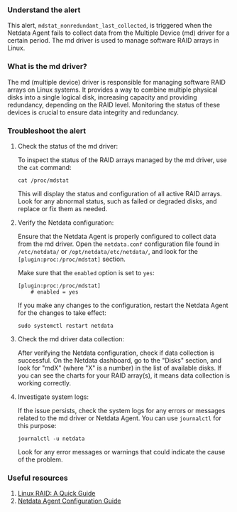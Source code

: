 ### Understand the alert

This alert, `mdstat_nonredundant_last_collected`, is triggered when the Netdata Agent fails to collect data from the Multiple Device (md) driver for a certain period. The md driver is used to manage software RAID arrays in Linux.

### What is the md driver?

The md (multiple device) driver is responsible for managing software RAID arrays on Linux systems. It provides a way to combine multiple physical disks into a single logical disk, increasing capacity and providing redundancy, depending on the RAID level. Monitoring the status of these devices is crucial to ensure data integrity and redundancy.

### Troubleshoot the alert

1. Check the status of the md driver:

   To inspect the status of the RAID arrays managed by the md driver, use the `cat` command:

   ```
   cat /proc/mdstat
   ```

   This will display the status and configuration of all active RAID arrays. Look for any abnormal status, such as failed or degraded disks, and replace or fix them as needed.

2. Verify the Netdata configuration:

   Ensure that the Netdata Agent is properly configured to collect data from the md driver. Open the `netdata.conf` configuration file found in `/etc/netdata/` or `/opt/netdata/etc/netdata/`, and look for the `[plugin:proc:/proc/mdstat]` section.

   Make sure that the `enabled` option is set to `yes`:

   ```
   [plugin:proc:/proc/mdstat]
       # enabled = yes
   ```

   If you make any changes to the configuration, restart the Netdata Agent for the changes to take effect:

   ```
   sudo systemctl restart netdata
   ```

3. Check the md driver data collection:

   After verifying the Netdata configuration, check if data collection is successful. On the Netdata dashboard, go to the "Disks" section, and look for "mdX" (where "X" is a number) in the list of available disks. If you can see the charts for your RAID array(s), it means data collection is working correctly.

4. Investigate system logs:

   If the issue persists, check the system logs for any errors or messages related to the md driver or Netdata Agent. You can use `journalctl` for this purpose:

   ```
   journalctl -u netdata
   ```

   Look for any error messages or warnings that could indicate the cause of the problem.

### Useful resources

1. [Linux RAID: A Quick Guide](https://www.cyberciti.biz/tips/linux-raid-increase-resync-rebuild-speed.html)
2. [Netdata Agent Configuration Guide](/docs/agent/src/daemon/config)
